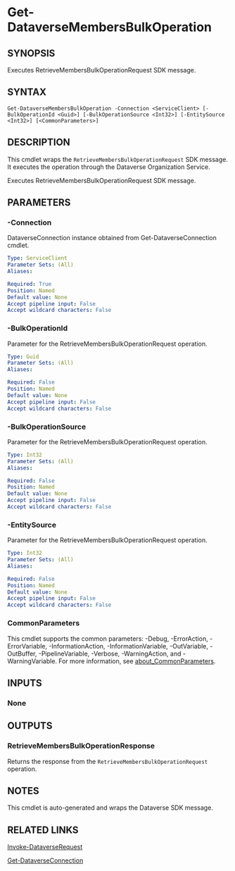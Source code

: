 # Get-DataverseMembersBulkOperation

## SYNOPSIS
Executes RetrieveMembersBulkOperationRequest SDK message.

## SYNTAX

```
Get-DataverseMembersBulkOperation -Connection <ServiceClient> [-BulkOperationId <Guid>] [-BulkOperationSource <Int32>] [-EntitySource <Int32>] [<CommonParameters>]
```

## DESCRIPTION

This cmdlet wraps the `RetrieveMembersBulkOperationRequest` SDK message. It executes the operation through the Dataverse Organization Service.

Executes RetrieveMembersBulkOperationRequest SDK message.

## PARAMETERS

### -Connection
DataverseConnection instance obtained from Get-DataverseConnection cmdlet.

```yaml
Type: ServiceClient
Parameter Sets: (All)
Aliases:

Required: True
Position: Named
Default value: None
Accept pipeline input: False
Accept wildcard characters: False
```
### -BulkOperationId
Parameter for the RetrieveMembersBulkOperationRequest operation.

```yaml
Type: Guid
Parameter Sets: (All)
Aliases:

Required: False
Position: Named
Default value: None
Accept pipeline input: False
Accept wildcard characters: False
```
### -BulkOperationSource
Parameter for the RetrieveMembersBulkOperationRequest operation.

```yaml
Type: Int32
Parameter Sets: (All)
Aliases:

Required: False
Position: Named
Default value: None
Accept pipeline input: False
Accept wildcard characters: False
```
### -EntitySource
Parameter for the RetrieveMembersBulkOperationRequest operation.

```yaml
Type: Int32
Parameter Sets: (All)
Aliases:

Required: False
Position: Named
Default value: None
Accept pipeline input: False
Accept wildcard characters: False
```
### CommonParameters
This cmdlet supports the common parameters: -Debug, -ErrorAction, -ErrorVariable, -InformationAction, -InformationVariable, -OutVariable, -OutBuffer, -PipelineVariable, -Verbose, -WarningAction, and -WarningVariable. For more information, see [about_CommonParameters](http://go.microsoft.com/fwlink/?LinkID=113216).

## INPUTS

### None

## OUTPUTS

### RetrieveMembersBulkOperationResponse

Returns the response from the `RetrieveMembersBulkOperationRequest` operation.

## NOTES

This cmdlet is auto-generated and wraps the Dataverse SDK message.

## RELATED LINKS

[Invoke-DataverseRequest](Invoke-DataverseRequest.md)

[Get-DataverseConnection](Get-DataverseConnection.md)
